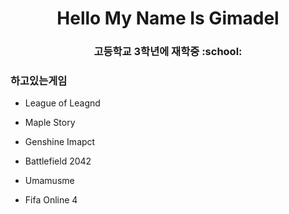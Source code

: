 <div align="center" dir="auto">

# Hello My Name Is Gimadel

<h3 dir="auto">
고등학교 3학년에 재학중 :school:
</h3>
</div>
<h3 dir="auto">
  하고있는게임
</h3>

- League of Leagnd

- Maple Story

- Genshine Imapct

- Battlefield 2042

- Umamusme

- Fifa Online 4


  
<!--
**kimtaewoogimadel/kimtaewoogimadel** is a ✨ _special_ ✨ repository because its `README.md` (this file) appears on your GitHub profile.

